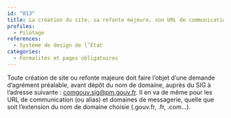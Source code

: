 ```yaml
---
id: "013"
title: La création du site, sa refonte majeure, son URL de communication et ses domaines de messagerie ont fait l’objet d’une demande d’agrément auprès du service d’information du Gouvernement (SIG).
profiles:
  - Pilotage
references:
  - Système de design de l’État
categories:
  - Formalités et pages obligatoires
---
```


Toute création de site ou refonte majeure doit faire l’objet d’une demande d’agrément préalable, avant dépôt du nom de domaine, auprès du SIG à l’adresse suivante : comgouv.sig@pm.gouv.fr. Il en va de même pour les URL de communication (ou alias) et domaines de messagerie, quelle que soit l’extension du nom de domaine choisie (.gouv.fr, .fr, .com…).


